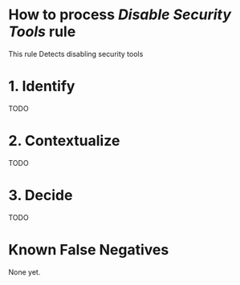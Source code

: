 # How to process *Disable Security Tools* rule
This rule Detects disabling security tools

# 1. Identify
TODO

# 2. Contextualize
TODO

# 3. Decide
TODO

# Known False Negatives
None yet.
